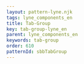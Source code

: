 ```yaml
---
layout: pattern-lyne.njk
tags: lyne_components_en
title: Tab-Group
key: tab-group-lyne_en
parent: lyne_components_en
keywords: tab-group
order: 610
patternId: sbbTabGroup
---
```

